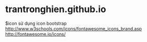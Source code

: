 # trantronghien.github.io

$icon 
sử dụng icon bootstrap 
http://www.w3schools.com/icons/fontawesome_icons_brand.asp
http://fontawesome.io/icons/
